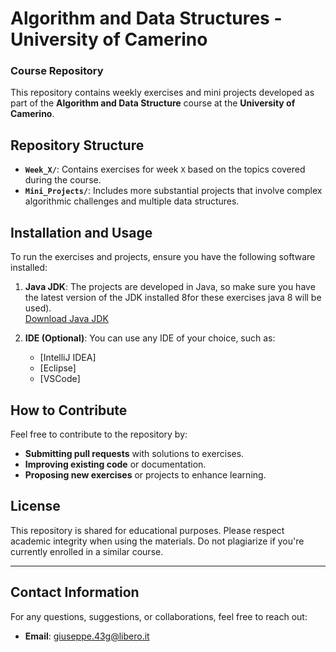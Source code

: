 # Algorithm and Data Structures - University of Camerino

### Course Repository

This repository contains weekly exercises and mini projects developed as part of the **Algorithm and Data Structure** course at the **University of Camerino**.

## Repository Structure

- **`Week_X/`**: Contains exercises for week `X` based on the topics covered during the course.
- **`Mini_Projects/`**: Includes more substantial projects that involve complex algorithmic challenges and multiple data structures.

## Installation and Usage

To run the exercises and projects, ensure you have the following software installed:

1. **Java JDK**: The projects are developed in Java, so make sure you have the latest version of the JDK installed 8for these exercises java 8 will be used).  
   [Download Java JDK](https://www.oracle.com/java/technologies/javase-jdk11-downloads.html)
   
2. **IDE (Optional)**: You can use any IDE of your choice, such as:
   - [IntelliJ IDEA]
   - [Eclipse]
   - [VSCode]

## How to Contribute

Feel free to contribute to the repository by:

- **Submitting pull requests** with solutions to exercises.
- **Improving existing code** or documentation.
- **Proposing new exercises** or projects to enhance learning.

## License

This repository is shared for educational purposes. Please respect academic integrity when using the materials. Do not plagiarize if you're currently enrolled in a similar course.

---

## Contact Information

For any questions, suggestions, or collaborations, feel free to reach out:

- **Email**: [giuseppe.43g@libero.it](mailto:giuseppe.43g@libero.it)
